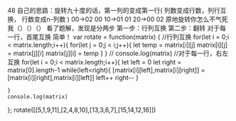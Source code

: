 48
自己的思路：旋转九十度的话，第一列的变成第一行(
列数变成行数，列行互换，
行数变成n-列数
)
00->02 00
10->01 01
20->00 02
原地旋转你怎么不气死我（）（）（）
看了题解，发现是分两步
第一步：行列互换
第二步：翻转 对于每一行，首尾互换
简单！
var rotate = function(matrix) {
    //行列互换
    for(let i = 0;i < matrix.length;i++){
        for(let j = 0;j < i;j++){
            let temp = matrix[i][j]
            matrix[i][j] = matrix[j][i]
            matrix[j][i] = temp
        }
    }
    // console.log(matrix)
    //对于每一行，右左互换
    for(let i = 0;i < matrix.length;i++){
        let left = 0
        let right = matrix[0].length-1
        while(left<right){
            [matrix[i][left],matrix[i][right]] = [matrix[i][right],matrix[i][left]]
            left++
            right--
        }

    }
    console.log(matrix)

};
rotate([[5,1,9,11],[2,4,8,10],[13,3,6,7],[15,14,12,16]])